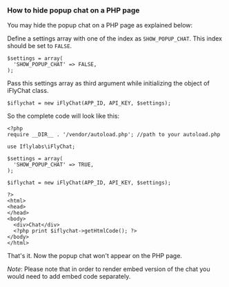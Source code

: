 ### How to hide popup chat on a PHP page

You may hide the popup chat on a PHP page as explained below:

Define a settings array with one of the index as `SHOW_POPUP_CHAT`. This index should be set to `FALSE`.

```
$settings = array(
  'SHOW_POPUP_CHAT' => FALSE,
);
```

Pass this settings array as third argument while initializing the object of iFlyChat class.

```
$iflychat = new iFlyChat(APP_ID, API_KEY, $settings);
```

So the complete code will look like this:

```
<?php
require __DIR__ . '/vendor/autoload.php'; //path to your autoload.php

use Iflylabs\iFlyChat;

$settings = array(
  'SHOW_POPUP_CHAT' => TRUE,
);

$iflychat = new iFlyChat(APP_ID, API_KEY, $settings);

?>
<html>
<head>
</head>
<body>
  <div>Chat</div>
  <?php print $iflychat->getHtmlCode(); ?>
</body>
</html>
```

That's it. Now the popup chat won't appear on the PHP page.

*Note*: Please note that in order to render embed version of the chat you would need to add embed code separately.
